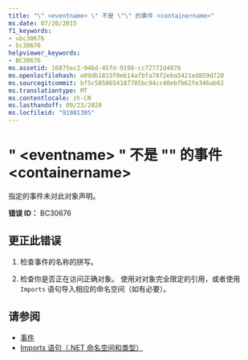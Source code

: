 ```yaml
---
title: "\" <eventname> \" 不是 \"\" 的事件 <containername>"
ms.date: 07/20/2015
f1_keywords:
- vbc30676
- bc30676
helpviewer_keywords:
- BC30676
ms.assetid: 16875ec2-94bd-45fd-9198-cc72772d4878
ms.openlocfilehash: e09db1815f0eb14afbfa78f2eba5421ed859d720
ms.sourcegitcommit: bf5c5850654187705bc94cc40ebfb62fe346ab02
ms.translationtype: MT
ms.contentlocale: zh-CN
ms.lasthandoff: 09/23/2020
ms.locfileid: "91081305"
---
```

# <a name="eventname-is-not-an-event-of-containername"></a>" \<eventname> " 不是 "" 的事件 \<containername>

指定的事件未对此对象声明。  
  
 **错误 ID：** BC30676  
  
## <a name="to-correct-this-error"></a>更正此错误  
  
1. 检查事件的名称的拼写。  
  
2. 检查你是否正在访问正确对象。 使用对对象完全限定的引用，或者使用 `Imports` 语句导入相应的命名空间（如有必要）。  
  
## <a name="see-also"></a>请参阅

- [事件](../programming-guide/language-features/events/index.md)
- [Imports 语句（.NET 命名空间和类型）](../language-reference/statements/imports-statement-net-namespace-and-type.md)
